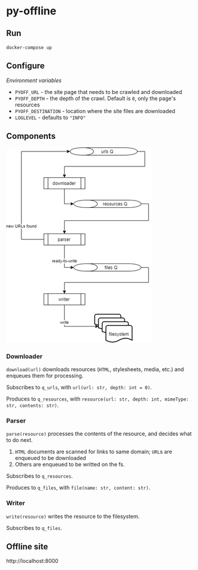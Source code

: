# py-offline

## Run

```
docker-compose up
```


## Configure

_Environment variables_

  * `PYOFF_URL` - the site page that needs to be crawled and downloaded
  * `PYOFF_DEPTH` - the depth of the crawl. Default is `0`, only the page's
  resources
  * `PYOFF_DESTINATION` - location where the site files are downloaded
  * `LOGLEVEL` - defaults to `"INFO"`


## Components

![](diagram.png)

### Downloader

`download(url)` downloads resources (`HTML`, stylesheets, media, etc.) and
enqueues them for processing.

Subscribes to `q_urls`, with `url(url: str, depth: int = 0)`.

Produces to `q_resources`, with
`resource(url: str, depth: int, mimeType: str, contents: str)`.


### Parser

`parse(resource)` processes the contents of the resource, and decides what to
do next.

1. `HTML` documents are scanned for links to same domain; `URL`s are enqueued
to be downloaded
1. Others are enqueued to be writted on the fs.

Subscribes to `q_resources`.

Produces to `q_files`, with `file(name: str, content: str)`.


### Writer

`write(resource)` writes the resource to the filesystem.

Subscribes to `q_files`.


## Offline site

http://localhost:8000
